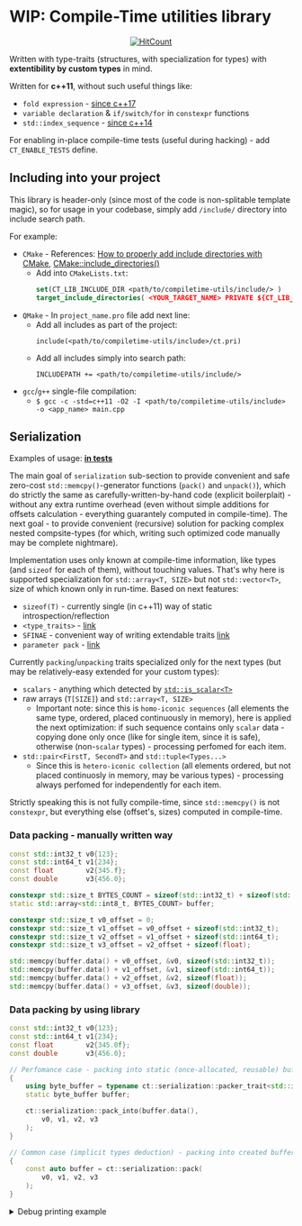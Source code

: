 # WIP: Compile-Time utilities library

<p align="center">
  <a href="http://hits.dwyl.com/inobelar/compiletime-utils">
    <img title="HitCount" src="http://hits.dwyl.com/inobelar/compiletime-utils.svg"/>
  </a>
</p>

Written with type-traits (structures, with specialization for types) with **extentibility by custom types** in mind.

Written for **c++11**, without such useful things like:
- `fold expression` - [since c++17](https://en.cppreference.com/w/cpp/language/fold)
- `variable declaration` & `if/switch/for` in `constexpr` functions
- `std::index_sequence` - [since c++14](https://en.cppreference.com/w/cpp/utility/integer_sequence)

For enabling in-place compile-time tests (useful during hacking) - add `CT_ENABLE_TESTS` define.

## Including into your project

This library is header-only (since most of the code is non-splitable template magic), so for usage in your codebase, simply add `/include/` directory into include search path.

For example:
- `CMake` - References: [How to properly add include directories with CMake](https://stackoverflow.com/questions/13703647/how-to-properly-add-include-directories-with-cmake), [CMake::include_directories()](https://cmake.org/cmake/help/latest/command/include_directories.html)
  - Add into `CMakeLists.txt`:
    ```cmake
    set(CT_LIB_INCLUDE_DIR <path/to/compiletime-utils/include/> )
    target_include_directories( <YOUR_TARGET_NAME> PRIVATE ${CT_LIB_INCLUDE_DIR})
    ```
- `QMake` - In `project_name.pro` file add next line:
  - Add all includes as part of the project:
    ```qmake
    include(<path/to/compiletime-utils/include>/ct.pri)
    ```
  - Add all includes simply into search path:
    ```qmake
    INCLUDEPATH += <path/to/compiletime-utils/include/>
    ```
- `gcc`/`g++` single-file compilation:
   - `$ gcc -c -std=c++11 -O2 -I <path/to/compiletime-utils/include> -o <app_name> main.cpp`

## Serialization

Examples of usage: [**in tests**](./tests/ct_serialization_tests/ct_serialization_test.cpp)

The main goal of `serialization` sub-section to provide convenient and safe zero-cost `std::memcpy()`-generator functions (`pack()` and `unpack()`), which do strictly the same as carefully-written-by-hand code (explicit boilerplait) - without any extra runtime overhead (even without simple additions for offsets calculation - everything guarantely computed in compile-time). The next goal - to provide convenient (recursive) solution for packing complex nested compsite-types (for which, writing such optimized code manually may be complete nightmare).

Implementation uses only known at compile-time information, like types (and `sizeof` for each of them), without touching values. That's why here is supported specialization for `std::array<T, SIZE>` but not `std::vector<T>`, size of which known only in run-time.
Based on next features:
- `sizeof(T)`      - currently single (in c++11) way of static introspection/reflection
- `<type_traits>`  - [link](https://en.cppreference.com/w/cpp/header/type_traits)
- `SFINAE`         - convenient way of writing extendable traits [link](https://en.cppreference.com/w/cpp/language/sfinae)
- `parameter pack` - [link](https://en.cppreference.com/w/cpp/language/parameter_pack)

Currently `packing`/`unpacking` traits specialized only for the next types (but may be relatively-easy extended for your custom types):
- `scalars` - anything which detected by [`std::is_scalar<T>`](https://en.cppreference.com/w/cpp/types/is_scalar)
- raw arrays (`T[SIZE]`) and `std::array<T, SIZE>`
  - Important note: since this is `homo-iconic sequences` (all elements the same type, ordered, placed continuously in memory), here is applied the next optimization: if such sequence contains only `scalar` data - copying done only once (like for single item, since it is safe), otherwise (non-`scalar` types) - processing perfomed for each item.
- `std::pair<FirstT, SecondT>` and `std::tuple<Types...>`
  - Since this is `hetero-iconic collection` (all elements ordered, but not placed continuosly in memory, may be various types) - processing always perfomed for independently for each item.

Strictly speaking this is not fully compile-time, since `std::memcpy()` is not `constexpr`, but everything else (offset's, sizes) computed in compile-time.

### Data packing - manually written way
```c++
const std::int32_t v0{123};
const std::int64_t v1{234};
const float        v2{345.f};
const double       v3{456.0};

constexpr std::size_t BYTES_COUNT = sizeof(std::int32_t) + sizeof(std::int64_t) + sizeof(float) + sizeof(double);
static std::array<std::int8_t, BYTES_COUNT> buffer;

constexpr std::size_t v0_offset = 0;
constexpr std::size_t v1_offset = v0_offset + sizeof(std::int32_t);
constexpr std::size_t v2_offset = v1_offset + sizeof(std::int64_t);
constexpr std::size_t v3_offset = v2_offset + sizeof(float);

std::memcpy(buffer.data() + v0_offset, &v0, sizeof(std::int32_t));
std::memcpy(buffer.data() + v1_offset, &v1, sizeof(std::int64_t));
std::memcpy(buffer.data() + v2_offset, &v2, sizeof(float));
std::memcpy(buffer.data() + v3_offset, &v3, sizeof(double));
```

### Data packing by using library
```c++
const std::int32_t v0{123};
const std::int64_t v1{234};
const float        v2{345.0f};
const double       v3{456.0};

// Perfomance case - packing into static (once-allocated, reusable) buffer
{
    using byte_buffer = typename ct::serialization::packer_trait<std::int32_t, std::int64_t, float, double>::info_t::byte_buffer_t;
    static byte_buffer buffer;

    ct::serialization::pack_into(buffer.data(),
        v0, v1, v2, v3
    );
}

// Common case (implicit types deduction) - packing into created buffer
{
    const auto buffer = ct::serialization::pack(
        v0, v1, v2, v3
    );
}
```

<details>
  <summary>Debug printing example</summary>

  ```cpp
  #include <ct/serialization/ct_serialization_pack.hpp>
  #include <ct/serialization/ct_serialization_unpack.hpp>
  #include <ct/serialization/ct_serialization_print.hpp>
  #include <iostream>

  template <typename ... Types>
  void print_bytes(const Types& ... values)
  {
      using packer_t = ct::serialization::packer_trait<Types...>;
      using bytes_buffer_t = typename packer_t::info_t::byte_buffer_t;

      std::cout << "----------------------------------------" << std::endl;

      // Print debug values representation
      ct::serialization::print(values...);

      std::cout << "----------------------------------------" << std::endl;
      std::cout << __PRETTY_FUNCTION__ << std::endl;

      // Print sizeofs
      {
          constexpr auto sizeofs = packer_t::info_t::get_sizeofs();

          std::cout << "sizeofs (" << sizeofs.size() << "): ";
          for(std::size_t i = 0; i < sizeofs.size(); ++i)
              std::cout << '[' << i << "]=" << sizeofs[i] << ", ";
          std::cout << std::endl;
      }

      // Print offsets
      {
          constexpr auto offsets = packer_t::info_t::get_offsets();

          std::cout << "offsets (" << offsets.size() << "): ";
          for(std::size_t i = 0; i < offsets.size(); ++i)
              std::cout << '[' << i << "]=" << offsets[i] << ", ";
          std::cout << std::endl;
      }

      // Make byte array and pack values into it
      bytes_buffer_t buff;
      ct::serialization::pack_into(buff.data(), values...);

      // Print bytes
      {
          std::cout << "bytes (" << buff.size() << "): ";
          for(const auto& b : buff)
              std::cout << (std::size_t)(b) << ", ";
          std::cout << std::endl;
      }

      std::cout << "----------------------------------------" << std::endl;
  }
  ```

</details>

